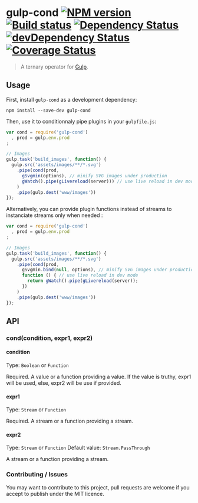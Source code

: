 # gulp-cond [![NPM version](https://badge.fury.io/js/gulp-cond.png)](https://npmjs.org/package/gulp-cond) [![Build status](https://secure.travis-ci.org/nfroidure/gulp-cond.png)](https://travis-ci.org/nfroidure/gulp-cond) [![Dependency Status](https://david-dm.org/nfroidure/gulp-cond.png)](https://david-dm.org/nfroidure/gulp-cond) [![devDependency Status](https://david-dm.org/nfroidure/gulp-cond/dev-status.png)](https://david-dm.org/nfroidure/gulp-cond#info=devDependencies) [![Coverage Status](https://coveralls.io/repos/nfroidure/gulp-cond/badge.png?branch=master)](https://coveralls.io/r/nfroidure/gulp-cond?branch=master)
> A ternary operator for [Gulp](http://gulpjs.com/).

## Usage

First, install `gulp-cond` as a development dependency:

```shell
npm install --save-dev gulp-cond
```

Then, use it to conditionnaly pipe plugins in your `gulpfile.js`:

```javascript
var cond = require('gulp-cond')
  , prod = gulp.env.prod
;

// Images
gulp.task('build_images', function() {
  gulp.src('assets/images/**/*.svg')
    .pipe(cond(prod,
      gSvgmin(options), // minify SVG images under production
      gWatch().pipe(gLivereload(server))) // use live reload in dev mode
    )
    .pipe(gulp.dest('www/images'))
});
```

Alternatively, you can provide plugin functions instead of streams to
  instanciate streams only when needed :

```javascript
var cond = require('gulp-cond')
  , prod = gulp.env.prod
;

// Images
gulp.task('build_images', function() {
  gulp.src('assets/images/**/*.svg')
    .pipe(cond(prod,
      gSvgmin.bind(null, options), // minify SVG images under production
      function () { // use live reload in dev mode
        return gWatch().pipe(gLivereload(server));
      })
    )
    .pipe(gulp.dest('www/images'))
});
```

## API

### cond(condition, expr1, expr2)

#### condition
Type: `Boolean` or `Function`

Required. A value or a function providing a value. If the value is truthy, expr1
 will be used, else, expr2 will be use if provided.

#### expr1
Type: `Stream` or `Function`

Required. A stream or a function providing a stream.

#### expr2
Type: `Stream` or `Function`
Default value: `Stream.PassThrough`

A stream or a function providing a stream.

### Contributing / Issues

You may want to contribute to this project, pull requests are welcome if you
 accept to publish under the MIT licence.

